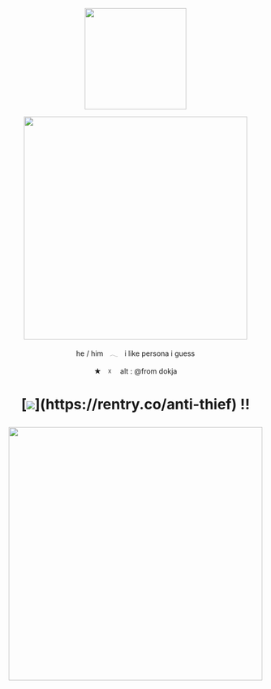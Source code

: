 <p align="center"><img src="https://i.imgur.com/0lzl9BO.png&=75" width="200">


    
<p align="center"><img src="https://i.imgur.com/BhJAowO.png&=80" width="440">
<p align="center"> he / himㅤ𓂃ㅤi like persona i guess
<p align="center"> ★ㅤ☓ㅤ alt :  @from dokja
    
<h1 align="center"></[retros](https://retrospring.net/@goroplushie)>
  
[![](https://i.imgur.com/n8hmPmK.png&=75"width="80")](https://rentry.co/anti-thief) !!

<p align="center"><img src="https://i.imgur.com/4v24wFD.png&=75" width="500">
